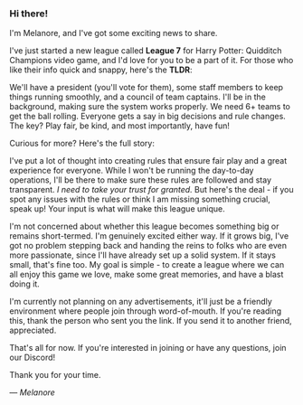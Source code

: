 
### Hi there! 

I'm Melanore, and I've got some exciting news to share. 

I've just started a new league called **League 7** for Harry Potter: Quidditch Champions video game, and I'd love for you to be a part of it. For those who like their info quick and snappy, here's the **TLDR**: 

We'll have a president (you'll vote for them), some staff members to keep things running smoothly, and a council of team captains. I'll be in the background, making sure the system works properly. We need 6+ teams to get the ball rolling. Everyone gets a say in big decisions and rule changes. The key? Play fair, be kind, and most importantly, have fun!

Curious for more? Here's the full story:

I've put a lot of thought into creating rules that ensure fair play and a great experience for everyone. While I won't be running the day-to-day operations, I'll be there to make sure these rules are followed and stay transparent. *I need to take your trust for granted.* But here's the deal - if you spot any issues with the rules or think I am missing something crucial, speak up! Your input is what will make this league unique.

I'm not concerned about whether this league becomes something big or remains short-termed. I'm genuinely excited either way. If it grows big, I've got no problem stepping back and handing the reins to folks who are even more passionate, since I'll have already set up a solid system. If it stays small, that's fine too. My goal is simple - to create a league where we can all enjoy this game we love, make some great memories, and have a blast doing it.

I'm currently not planning on any advertisements, it'll just be a friendly environment where people join through word-of-mouth. If you're reading this, thank the person who sent you the link. If you send it to another friend, appreciated.

That's all for now. If you're interested in joining or have any questions, join our Discord!

Thank you for your time. 

&mdash; *Melanore*
 
